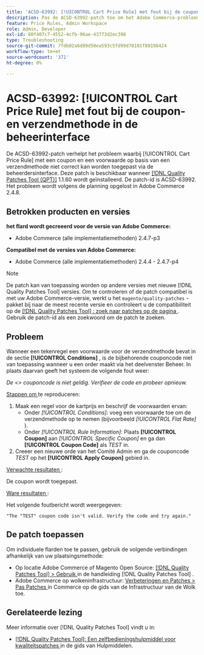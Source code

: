 ```yaml
---
title: 'ACSD-63992: [!UICONTROL Cart Price Rule] met fout bij de coupon- en verzendmethode in de beheerinterface'
description: Pas de ACSD-63992-patch toe om het Adobe Commerce-probleem op te lossen, waarbij [!UICONTROL Cart Price Rule] met een coupon en een voorwaarde op basis van een verzendmethode niet correct kan worden toegepast via de beheerinterface.
feature: Price Rules, Admin Workspace
role: Admin, Developer
exl-id: 80f407c7-4552-4cfb-96ae-43773d2ec398
type: Troubleshooting
source-git-commit: 7fdb02a6d89d50ea593c5fd99d78101f89198424
workflow-type: tm+mt
source-wordcount: '371'
ht-degree: 0%

---
```


# ACSD-63992: [!UICONTROL Cart Price Rule] met fout bij de coupon- en verzendmethode in de beheerinterface

De ACSD-63992-patch verhelpt het probleem waarbij [!UICONTROL Cart Price Rule] met een coupon en een voorwaarde op basis van een verzendmethode niet correct kan worden toegepast via de beheerdersinterface. Deze patch is beschikbaar wanneer [[!DNL Quality Patches Tool (QPT)]](/help/tools/quality-patches-tool/quality-patches-tool-to-self-serve-quality-patches.md) 1.1.60 wordt geïnstalleerd. De patch-id is ACSD-63992. Het probleem wordt volgens de planning opgelost in Adobe Commerce 2.4.8.

## Betrokken producten en versies

**het flard wordt gecreeerd voor de versie van Adobe Commerce:**

* Adobe Commerce (alle implementatiemethoden) 2.4.7-p3

**Compatibel met de versies van Adobe Commerce:**

* Adobe Commerce (alle implementatiemethoden) 2.4.4 - 2.4.7-p4

>[!NOTE]
>
>De patch kan van toepassing worden op andere versies met nieuwe [!DNL Quality Patches Tool] versies. Om te controleren of de patch compatibel is met uw Adobe Commerce-versie, werkt u het `magento/quality-patches` -pakket bij naar de meest recente versie en controleert u de compatibiliteit op de [[!DNL Quality Patches Tool] : zoek naar patches op de pagina ](https://experienceleague.adobe.com/tools/commerce-quality-patches/?lang=nl-NL) . Gebruik de patch-id als een zoekwoord om de patch te zoeken.

## Probleem

Wanneer een tekenregel een voorwaarde voor de verzendmethode bevat in de sectie **[!UICONTROL Conditions]** , is de bijbehorende couponcode niet van toepassing wanneer u een order maakt via het deelvenster Beheer. In plaats daarvan geeft het systeem de volgende fout weer:

_De &lt;> couponcode is niet geldig. Verifieer de code en probeer opnieuw._

<u> Stappen om </u> te reproduceren:

1. Maak een regel voor de kartprijs en beschrijf de voorwaarden ervan:
   * Onder *[!UICONTROL Conditions]*: voeg een voorwaarde toe om de verzendmethode op te nemen (bijvoorbeeld *[!UICONTROL Flat Rate]* ).
   * Onder *[!UICONTROL Rule Information]*: Plaats **[!UICONTROL Coupon]** aan *[!UICONTROL Specific Coupon]* en ga dan **[!UICONTROL Coupon Code]** als *TEST* in.
1. Creeer een nieuwe orde van het Comité Admin en ga de couponcode *TEST* op het **[!UICONTROL Apply Coupon]** gebied in.

<u> Verwachte resultaten </u>:

De coupon wordt toegepast.

<u> Ware resultaten </u>:

Het volgende foutbericht wordt weergegeven:

```
"The "TEST" coupon code isn't valid. Verify the code and try again."
```

## De patch toepassen

Om individuele flarden toe te passen, gebruik de volgende verbindingen afhankelijk van uw plaatsingsmethode:

* Op locatie Adobe Commerce of Magento Open Source: [[!DNL Quality Patches Tool] > Gebruik ](/help/tools/quality-patches-tool/usage.md) in de handleiding [!DNL Quality Patches Tool] .
* Adobe Commerce op wolkeninfrastructuur: [ Verbeteringen en Patches > Pas Patches ](https://experienceleague.adobe.com/docs/commerce-cloud-service/user-guide/develop/upgrade/apply-patches.html?lang=nl-NL) in Commerce op de gids van de Infrastructuur van de Wolk toe.

## Gerelateerde lezing

Meer informatie over [!DNL Quality Patches Tool] vindt u in:

* [[!DNL Quality Patches Tool]: Een zelfbedieningshulpmiddel voor kwaliteitspatches ](/help/tools/quality-patches-tool/quality-patches-tool-to-self-serve-quality-patches.md) in de gids van Hulpmiddelen.
